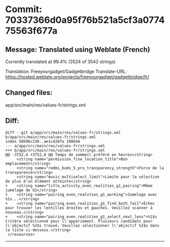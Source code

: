 # Commit: 70337366d0a95f76b521a5cf3a077475563f677a
## Message: Translated using Weblate (French)

Currently translated at 99.4% (3524 of 3542 strings)

Translation: Freeyourgadget/Gadgetbridge
Translate-URL: https://hosted.weblate.org/projects/freeyourgadget/gadgetbridge/fr/
## Changed files:
app/src/main/res/values-fr/strings.xml

## Diff:
```
diff --git a/app/src/main/res/values-fr/strings.xml b/app/src/main/res/values-fr/strings.xml
index 58b96c236..ae1c426fa 100644
--- a/app/src/main/res/values-fr/strings.xml
+++ b/app/src/main/res/values-fr/strings.xml
@@ -3752,4 +3752,8 @@ Temps de sommeil préféré en heures</string>
     <string name="permission_fine_location_title">Bon emplacement</string>
     <string name="redmi_buds_5_pro_transparency_strength">Force de la transparence</string>
     <string name="music_multiselect_limit">Limite pour la sélection de plus d’un élément atteinte</string>
+    <string name="title_activity_even_realities_g1_pairing">Même jumelage de G1</string>
+    <string name="pairing_even_realities_g1_working">Jumelage avec %1s...</string>
+    <string name="pairing_even_realities_g1_find_both_fail">Échec pour trouver les lentilles droites et gauches. Veuillez scanner à nouveau.</string>
+    <string name="pairing_even_realities_g1_select_next_lens">%1$s Critère sélectionné pour l\'appariement. Plusieurs candidats pour l\'objectif %2$s trouvé. Veuillez sélectionner l\'objectif %2$s dans la liste ci-dessous.</string>
 </resources>
```
-----------------------------------
